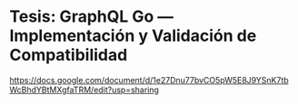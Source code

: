 # Tesis: GraphQL Go — Implementación y Validación de Compatibilidad

<a href="https://docs.google.com/document/d/1e27Dnu77bvCO5pW5E8J9YSnK7tbWcBhdYBtMXgfaTRM/edit?usp=sharing" target="_blank">https://docs.google.com/document/d/1e27Dnu77bvCO5pW5E8J9YSnK7tbWcBhdYBtMXgfaTRM/edit?usp=sharing</a>

